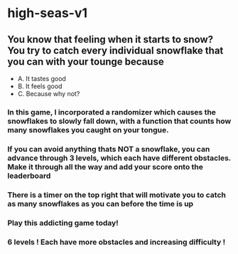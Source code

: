 # high-seas-v1 
## You know that feeling when it starts to snow? You try to catch every individual snowflake that you can with your tounge because 
* A. It tastes good
* B. It feels good
* C. Because why not?

### In this game, I incorporated a randomizer which causes the snowflakes to slowly fall down, with a function that counts how many snowflakes you caught on your tongue. 
### If you can avoid anything thats NOT a snowflake, you can advance through 3 levels, which each have different obstacles. Make it through all the  way and add your score onto the leaderboard
### There is a timer on the top right that will motivate you to catch as many snowflakes as you can before the time is up
### Play this addicting game today! 
### 6 levels ! Each have more obstacles and increasing difficulty !
